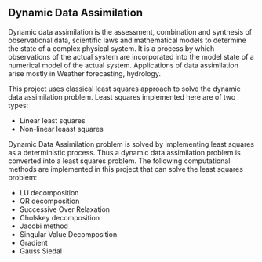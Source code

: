## Dynamic Data  Assimilation
Dynamic data assimilation is the assessment, combination and synthesis of observational data, scientific laws and mathematical models to determine the state of a complex physical system. It is a process by which observations of the actual system are incorporated into the model state of a numerical model of the actual system. Applications of data assimilation arise mostly in Weather forecasting, hydrology.

This project uses classical least squares approach to solve the dynamic data assimilation problem. Least squares implemented here are of two types:

 * Linear least squares
 * Non-linear leaast squares
 
Dynamic Data Assimilation problem is solved by implementing least squares as a deterministic process. Thus a dynamic data assimilation problem is converted into a least squares problem. The following computational methods are implemented in this project that can solve the least squares problem:
 * LU decomposition
 * QR decomposition
 * Successive Over Relaxation
 * Cholskey decomposition
 * Jacobi method
 * Singular Value Decomposition
 * Gradient 
 * Gauss Siedal
